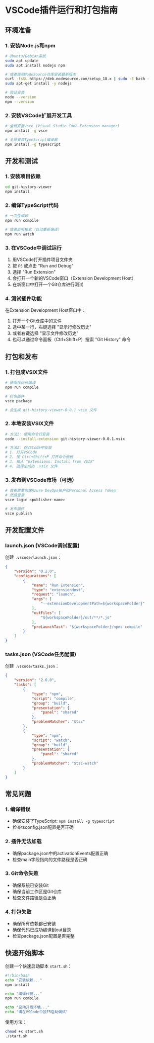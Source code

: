 # VSCode插件运行和打包指南

## 环境准备

### 1. 安装Node.js和npm
```bash
# Ubuntu/Debian系统
sudo apt update
sudo apt install nodejs npm

# 或者使用NodeSource仓库安装最新版本
curl -fsSL https://deb.nodesource.com/setup_18.x | sudo -E bash -
sudo apt-get install -y nodejs

# 验证安装
node --version
npm --version
```

### 2. 安装VSCode扩展开发工具
```bash
# 全局安装vsce (Visual Studio Code Extension manager)
npm install -g vsce

# 全局安装TypeScript编译器
npm install -g typescript
```

## 开发和测试

### 1. 安装项目依赖
```bash
cd git-history-viewer
npm install
```

### 2. 编译TypeScript代码
```bash
# 一次性编译
npm run compile

# 或者监听模式（自动重新编译）
npm run watch
```

### 3. 在VSCode中调试运行
1. 用VSCode打开插件项目文件夹
2. 按 `F5` 或点击 "Run and Debug" 
3. 选择 "Run Extension" 
4. 会打开一个新的VSCode窗口（Extension Development Host）
5. 在新窗口中打开一个Git仓库进行测试

### 4. 测试插件功能
在Extension Development Host窗口中：
1. 打开一个Git仓库中的文件
2. 选中某一行，右键选择 "显示行修改历史"
3. 或者右键选择 "显示文件修改历史"
4. 也可以通过命令面板（Ctrl+Shift+P）搜索 "Git History" 命令

## 打包和发布

### 1. 打包成VSIX文件
```bash
# 确保代码已编译
npm run compile

# 打包插件
vsce package

# 会生成 git-history-viewer-0.0.1.vsix 文件
```

### 2. 本地安装VSIX文件
```bash
# 方法1: 使用命令行安装
code --install-extension git-history-viewer-0.0.1.vsix

# 方法2: 在VSCode中安装
# 1. 打开VSCode
# 2. 按 Ctrl+Shift+P 打开命令面板
# 3. 输入 "Extensions: Install from VSIX"
# 4. 选择生成的 .vsix 文件
```

### 3. 发布到VSCode市场（可选）
```bash
# 首先需要创建Azure DevOps账户和Personal Access Token
# 然后登录
vsce login <publisher-name>

# 发布插件
vsce publish
```

## 开发配置文件

### launch.json (VSCode调试配置)
创建 `.vscode/launch.json`：
```json
{
    "version": "0.2.0",
    "configurations": [
        {
            "name": "Run Extension",
            "type": "extensionHost",
            "request": "launch",
            "args": [
                "--extensionDevelopmentPath=${workspaceFolder}"
            ],
            "outFiles": [
                "${workspaceFolder}/out/**/*.js"
            ],
            "preLaunchTask": "${workspaceFolder}/npm: compile"
        }
    ]
}
```

### tasks.json (VSCode任务配置)
创建 `.vscode/tasks.json`：
```json
{
    "version": "2.0.0",
    "tasks": [
        {
            "type": "npm",
            "script": "compile",
            "group": "build",
            "presentation": {
                "panel": "shared"
            },
            "problemMatcher": "$tsc"
        },
        {
            "type": "npm",
            "script": "watch",
            "group": "build",
            "presentation": {
                "panel": "shared"
            },
            "problemMatcher": "$tsc-watch"
        }
    ]
}
```

## 常见问题

### 1. 编译错误
- 确保安装了TypeScript: `npm install -g typescript`
- 检查tsconfig.json配置是否正确

### 2. 插件无法加载
- 确保package.json中的activationEvents配置正确
- 检查main字段指向的文件路径是否正确

### 3. Git命令失败
- 确保系统已安装Git
- 确保当前工作区是Git仓库
- 检查文件路径是否正确

### 4. 打包失败
- 确保所有依赖都已安装
- 确保代码已成功编译到out目录
- 检查package.json配置是否完整

## 快速开始脚本

创建一个快速启动脚本 `start.sh`：
```bash
#!/bin/bash
echo "安装依赖..."
npm install

echo "编译代码..."
npm run compile

echo "启动开发环境..."
echo "请在VSCode中按F5启动调试"
```

使用方法：
```bash
chmod +x start.sh
./start.sh
```